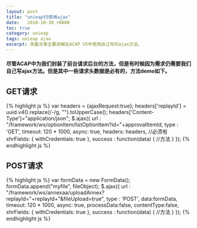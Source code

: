```yaml
---
layout: post
title: "unieapV5使用ajax"
date:   2018-10-30 +0800
toc: true
category: unieap
tags: unieap ajax
excerpt: 本篇文章主要讲解在ACAP V5中使用自己写的ajax方法。
---
```

#### 尽管ACAP中为我们封装了前台请求后台的方法，但是有时候因为需求仍需要我们自己写ajax方法。但是其中一些请求头数据是必有的，方法demo如下。
## GET请求
{% highlight js %}
var headers = {ajaxRequest:true};
headers['replayId'] = uuid.v4().replace(/\-/g, "").toUpperCase();
headers['Content-Type']="application/json";
  $.ajax({
        url : "/framework/ws/optionItem/listOptionItem?id="+approvalItemId,
        type : 'GET',
        timeout: 120 * 1000,
    async: true,
    headers: headers,     //必须有
      xhrFields: {
          withCredentials: true
      },
        success : function(data) {
          //方法
        }
    });
{% endhighlight js %}

## POST请求
{% highlight js %}
var formData = new FormData();
formData.append("myfile", fileObject);
$.ajax({
    url : "/framework/ws/annexaa/uploadAnnex?replayId="+replayId+"&fileUpload=true",
    type : 'POST',
    data:formData,
    timeout: 120 * 1000,
    async: true,
    processData:false,
    contentType:false,
  xhrFields: {
        withCredentials: true
    },
    success : function(data) {
      //方法
    }
});
{% endhighlight js %}